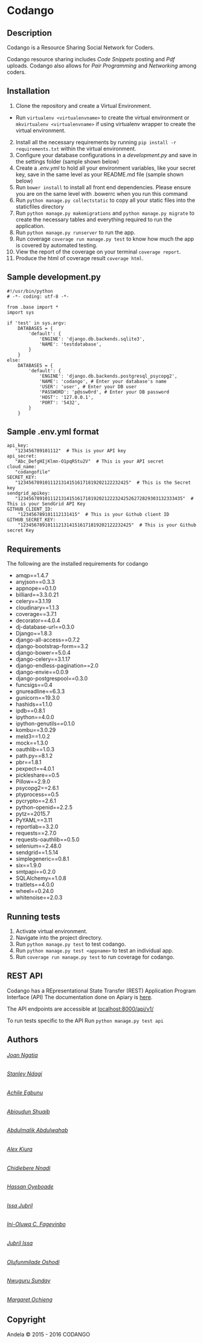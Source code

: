 # Codango

## Description
Codango is a Resource Sharing Social Network for Coders.

Codango resource sharing includes *Code Snippets* posting and *Pdf* uploads. Codango also allows for *Pair Programming* and *Networking* among coders.

## Installation
1. Clone the repository and create a Virtual Environment.
- Run `virtualenv <virtualenvname>` to create the virtual environment or `mkvirtualenv <virtualenvname>` if using virtualenv wrapper to create the virtual environment.
2. Install all the necessary requirements by running `pip install -r requirements.txt` within the virtual environment.
3. Configure your database configurations in a *development.py* and save in the settings folder (sample shown below)
4. Create a *.env.yml* to hold all your environment variables, like your secret key, save in the same level as your README.md file (sample shown below)
5. Run `bower install` to install all front end dependencies. Please ensure you are on the same level with .bowerrc when you run this command
6. Run `python manage.py collectstatic` to copy all your static files into the staticfiles directory
7. Run `python manage.py makemigrations` and `python manage.py migrate` to create the necessary tables and everything required to run the application.
7. Run `python manage.py runserver` to run the app.
8. Run coverage `coverage run manage.py test` to know how much the app is covered by automated testing.
9. View the report of the coverage on your terminal `coverage report`.
10. Produce the html of coverage result `coverage html`.

## Sample development.py
```
#!/usr/bin/python
# -*- coding: utf-8 -*-

from .base import *
import sys

if 'test' in sys.argv:
    DATABASES = {
        'default': {
            'ENGINE': 'django.db.backends.sqlite3',
            'NAME': 'testdatabase',
        }
    }
else:
    DATABASES = {
        'default': {
            'ENGINE': 'django.db.backends.postgresql_psycopg2',
            'NAME': 'codango', # Enter your database's name
            'USER': 'user', # Enter your DB user
            'PASSWORD': 'p@ssw0rd', # Enter your DB password
            'HOST': '127.0.0.1',
            'PORT': '5432',
        }
    }
```


## Sample .env.yml format
```
api_key:
   "123456789101112"  # This is your API key
api_secret:
   "Abc_DefgHIjKlmn-O1pqRStu2V"  # This is your API secret
cloud_name:
   "codangofile"
SECRET_KEY:
   "12345678910111213141516171819202122232425"  # This is the Secret key
sendgrid_apikey:
   "1234567891011121314151617181920212223242526272829303132333435"  # This is your SendGrid API Key
GITHUB_CLIENT_ID:
    "123456789101112131415"  # This is your Github client ID
GITHUB_SECRET_KEY:
    "12345678910111213141516171819202122232425"  # This is your Github secret Key

```

## Requirements
The following are the installed requirements for codango
- amqp==1.4.7
- anyjson==0.3.3
- appnope==0.1.0
- billiard==3.3.0.21
- celery==3.1.19
- cloudinary==1.1.3
- coverage==3.7.1
- decorator==4.0.4
- dj-database-url==0.3.0
- Django==1.8.3
- django-all-access==0.7.2
- django-bootstrap-form==3.2
- django-bower==5.0.4
- django-celery==3.1.17
- django-endless-pagination==2.0
- django-envie==0.0.9
- django-postgrespool==0.3.0
- funcsigs==0.4
- gnureadline==6.3.3
- gunicorn==19.3.0
- hashids==1.1.0
- ipdb==0.8.1
- ipython==4.0.0
- ipython-genutils==0.1.0
- kombu==3.0.29
- meld3==1.0.2
- mock==1.3.0
- oauthlib==1.0.3
- path.py==8.1.2
- pbr==1.8.1
- pexpect==4.0.1
- pickleshare==0.5
- Pillow==2.9.0
- psycopg2==2.6.1
- ptyprocess==0.5
- pycrypto==2.6.1
- python-openid==2.2.5
- pytz==2015.7
- PyYAML==3.11
- reportlab==3.2.0
- requests==2.7.0
- requests-oauthlib==0.5.0
- selenium==2.48.0
- sendgrid==1.5.14
- simplegeneric==0.8.1
- six==1.9.0
- smtpapi==0.2.0
- SQLAlchemy==1.0.8
- traitlets==4.0.0
- wheel==0.24.0
- whitenoise==2.0.3

## Running tests
1. Activate virtual environment.
2. Navigate into the project directory.
3. Run `python manage.py test` to test codango.
4. Run `python manage.py test <appname>` to test an individual app.
5. Run `coverage run manage.py test` to run coverage for codango.

## REST API
Codango has a REpresentational State Transfer (REST) Application Program Interface (API)
The documentation done on Apiary is [here](http://docs.codango.apiary.io/).

The API endpoints are accessible at [localhost:8000/api/v1/](http://localhost:8000/api/v1/)

To run tests specific to the API Run `python manage.py test api`

## Authors
###### [Joan Ngatia](https://github.com/andela-jngatia)
###### [Stanley Ndagi](https://github.com/NdagiStanley)
###### [Achile Egbunu](https://github.com/Achile)
###### [Abioudun Shuaib](https://github.com/abiodun0)
###### [Abdulmalik Abdulwahab](https://github.com/andela-aabdulwahab)
###### [Alex Kiura](https://github.com/andela-akiura)
###### [Chidiebere Nnadi](https://github.com/andela-cnnadi)
###### [Hassan Oyeboade](https://github.com/hassan02)
###### [Issa Jubril](https://github.com/andela-ijubril)
###### [Ini-Oluwa C. Fageyinbo](https://github.com/IniOluwa)
###### [Jubril Issa](https://github.com/masterp4dev)
###### [Olufunmilade Oshodi](https://github.com/andela-ooshodi)
###### [Nwuguru Sunday](https://github.com/andela-snwuguru)
###### [Margaret Ochieng](https://github.com/andela-mochieng)

## Copyright
Andela © 2015 - 2016 CODANGO